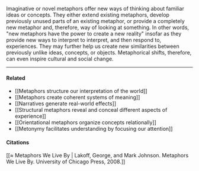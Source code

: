 Imaginative or novel metaphors offer new ways of thinking about familiar ideas or concepts. They either extend existing metaphors, develop previously unused parts of an existing metaphor, or provide a completely new metaphor and, therefore, way of looking at something. In other words, "new metaphors have the power to create a new reality" insofar as they provide new ways to interpret to interpret, and then respond to, experiences. They may further help us create new similarities between previously unlike ideas, concepts, or objects. Metaphorical shifts, therefore, can even inspire cultural and social change.

---

#### Related

-   [[Metaphors structure our interpretation of the world]]
-   [[Metaphors create coherent systems of meaning]]
-   [[Narratives generate real-world effects]]
-   [[Structural metaphors reveal and conceal different aspects of experience]]
-   [[Orientational metaphors organize concepts relationally]]
-   [[Metonymy facilitates understanding by focusing our attention]]

#### Citations

[[≈ Metaphors We Live By | Lakoff, George, and Mark Johnson. Metaphors We Live By. University of Chicago Press, 2008.]]